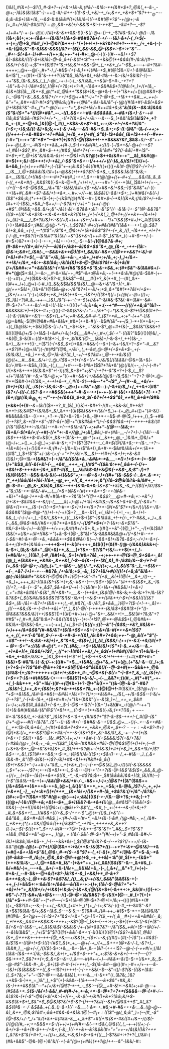 ()&((*_#(&+(--$?()_#-$+?-*+/_+&:+)&-&;(#&/--&!&:-*+(&#+$+?_@&(_+-&-_-@+;-)&)&(&!(&$"-)_-++()-#_/-#++-(($-&-)_+&)-+_/+;&++_+&+$+"&?++-$_@-$--&;&-&$+)(&+(&_--&$_-&:&*(&&#((+)_)&)&_-)((-+&#(@+?$"-+(@+;-&(+_#+/+)&)-$_#(#$?(/-@__(_($_&_#-+&(+/-&&!_&+*&!-/_-++$"___-&#+?--_-$?+)+#+*_/-+_-(+-@_)(_-/(#(+&-&*_+&&-$((-&(/-@+-()-+_-$?_#&-&/+)-@()--_/&(__(&+;&(+;+:+_-(&&+*--(*&/&!+!(&+$-#&#&?&+(-+/---(&)-&+/-(_/+$(-+_-)+;_/_@+$_#&#_/+)-@&?(&++-/-*(+(++!+/-+&?&?+#+?---*+;_/+_+&-)-(-*&-(@&;&"-$_-&)&&-&&&(/&?+-($(/_$&-&$_@-(&$+:-$+:+"&"--_#+:-$(+&+-)_/+#--+/(++;&;+_+_-*+(-#+:_@__-(-)((-((#--+_&)++$?&)-$&&&/((((-$+!&)&)-@-&_&+(-&(#+:$"-+-_++&&_@(*+&&&(#-/&:&/(#_-_-(&&/+(-&(_(-+;$"++($_)$?+"&;+!&;&!+*&&-@+_(_-*&+_(+"-$_$_+---+-#+?&#-++++;_@+--@(-_#+*-/_/-#&$-*(+(-&;_)_++)(#&-+*_$_#(@($_&+)_)+!-&_@&(&)-&+!$"(_-+(#(*-($"&-+++?(/&"&$_)&?&*&)_+&!-#&-+-&:-/&/+$&!&?-/(--++"&$_(&-&_&&_(_)_/-@(_-+-/-(-(_-&/()&&_++&(#-$+#-*_-+?+?-)&"+*&_-)-)-)&#+$(/_)(@+(+?&;+!+?-#_-(&&*+$&#&$+?(@&:(*_)+/(*(&_-&)&*($((&__(&*+$_@(*+#_@&*+"&&($+)&;-@_+&-(-+(+"(&+_+(_+()(@_#&#+$-(-_-@&"(+&:_&&_&!&?+/+++)+$_@+_+#(*-)+"+?-@+$_-+!&+++&#__+_++(-&"+"+_&#++&?-#(+$"(/_@&:&;(*(#+*+(_@&"+;_&(-&*&/&"-(-$(@($(#(&+#(-&$(+&$+$($_/+!&$&?&"-#+_(*+*-@(/+:+--*+*_$+#+!&/+#+_+#&+&;&"__&_(&(&--_$&:&)&&&($"&:($+"+*()(@+#&"_--_-(()_&&++:-#&-&$&&&&_+-#&+(&+)__-&+*-+_#((&;&*$"&$&-(#$?+)+/+*-__-((+?(&+$+/+/&:---&---*_$_(+&&"&$((__&!$?+_+?&_+-(#_+-@+&_)&((@-(_#(/_+&$&*-&+_$?-#(_+:+/&-+!-/+&+?&)&"-(+$+;+)&;&_((_$($-_&)+*&;&;++_(-&-/+_&---_&()-#&:+$_&+;+$-(_(-@&"-(&*-(-++;_+_((/+++-(-+&-#&$+:+?+#&&_)+/&_++(/+#(_$"&)-_($+&&(_(&+($+++(--_#+*_+-(-#+"_(+:+*+"$"+$+"--&*+?(_+)&?()-@((_$&++!-++$&&&?&?_$&$__+*&/--$"++-(++-@(_&--_-#(&+(++&&_+(#-)_$-)++&#(#(_+;()()-*(-_/&*_+&/-@+*(--+$?+!_#&!+$$?_#+_&#+$-++;(#&$_)&#+?+(-+-+&"&#+"$?(/-&&)+#+($"-#+$+;+?_@+)&"&/&*&:&_-&_/+!-+_@&)+#_/__&?_@(+_$++&/&#+-+"__&)_#&#(@-#+$(++;&/_-($+++!+)-+&)_/-$$"&*&+--(/+++/+((/-)&_&)($_/+!()(/+(-&+&&_(__+_(+)+++#&?+;(-(($"+-+;&:&$(*-*&)(*(*_#_#_/((+((((_+&(#-@(@$?-/+?+)-__/&__)_@+$&&&*(*&/(#_+(+-@_&&_(_+!+*&?$?(-&*&_-_&$&_&:_)&($"&/&;-&+__(&!&/_(+!(#&-(--+-#+?+#(#_)-++!_&+--#(@(@+((+-#+:(____&&/(&_&_&(-((_++&+#()-_&&$?&_((-$+&-@+#_/+/+!+/_+--+#+"-)(+-*(&(_($&!+!+/+*--_--/+((--&+$-@&$&__/&*+"&"-)&!&!_/&#+;($-*&/+#&+&!+&&;-)$"&#&"+/-_((-++)&*+#(_&*_#-+$?-&&/+!-*&*_-_#+:+/(--#_(&$&)()-&&:+$+;_)+#(#&(+&(/-)($$"+$&;&;(*+_++($-(+;-(-/&$_#(@_$($_#(&_-_-_#+(_)&#+$-(-*&)((&+&;(/&/$?+/-_+&-_(#_++:(-($&)_+&#_/-$_++/-_-/___-&?&+_(-/+)+"_-(++(-@(-+#$"_@(&&;+&&_&/+;&"-/&)(-&!+:&?&&+;&?--&"$"(/-*-&(&-)+-$"(@-&&?&"((($-+(/&"-*&*$?&-+:&-&+-#&+&?((&!+_(*(-(*&(_)_@+?+;(/++&*--(&+!+)(+_(&)-#___/_$+?&/&)+:-&(/+)_)+)++-/&+-/+#++_--*_/+"(&_&($+#+)+:_#($()_#_&(_+)+!&#_&&$+;(#&!_@(@-*-*(-_(_$$?&?-#+:((+#&((#&"((&&+--++!_@_$&?&!+$_&&_+(-)_--*(#$"+/$"&+_@&:+/+(&*&&$"$?+-(+_&_/()_-(&+++_+!+?+(-/-@_++$&?((+(&!_&_#$?$"&)(___&/_-+_&"()&+_&-(_)+_+#-_$"_)&"&*_)(-+#-$--+/-)-#+$+)&?+*-)+)-)-+-+_+&)+-+)+:(_-$-+__&!-/(@&*&?_&-#+;(#-$&++/($+;&!+/-)---_&)&_(_+/&$+-&)&$+$$"&+_@_(&-+_-++-((&:-@&:+;&#+!_/&#(-_--$&&+&++_@_)($+!_$&)&/-*_#&+-/(@+++&&?+:&)-#(*&)+#+?+$(_--&"&"+/&_(&-+&:-_+;&+_)+#+;+/&_+;-)_)+/&+-*+!&/+/&*_+&:+-&$(&&;-/&(&(&)+$-@-@&!$?&!+-_&(+_&(#(/+/_(&#_#+:+"+&&(&!&!-(+!&*(#&"&$&*$"&;&-+$&_+:(#+$&"_-&(&&_#&_+/-#+*(@(__$+:&(_)--&:-__#-&+)&/++_#$"-&+:_@&+&;-_+_(-++&:&/_#_@(/&_-$&#-(+--((-+#(+_/+)($&&-&(+$?-#_$&&$"--&(___#((+?_&(*+#_(--(#(_&*-((#++_/+)_@+)-(-#_/()_&&;&$&*(&&!&(&)___@-_-*&*+:&"_/&+_)(+_#-@(++*+$&!+_((&*&"(@($&*-@+:-/&"&?+)+-&/+;+$_&+"&#(*+?&!+!+$+_-___(&+/_++:+"(*-)_+_)_/&$+;+&_)+)&(+*&--_-)&?+/((($+!_)(/+*_(+_(@(*_+-@+(_/_)+;($_)&)+?(#_&_-++--_)&)_/&"(-+--(-*-$(_+/_/&_+"-&(#&-$?&(-#+(&#+-&#-@-$+?+"-++-&:_/-*&_+!(/-)&:++(((((_+"_-&;&+__&;+:(--_+*_#_----(_/_((/++&;&"_(&?--&__&&&&*&:+)-*+)&+-#+;-(((((-#-&&)&?&_-/+"+_+/_&+"-)+*_(____&:&;&-$?+!()&$(#+?---)_(-&-)(#(#++&!(---&$+((_+*+;+#-&&_&#-#-*_($?+*_#__+;+*-(+_+*-)_/_&(@_+&#&;-$(@(@&#+#&+&)&*_#&*(++&-#(/--&$_#((&"-+-(_$_)-*+!(*+&+;--+)(_($_@_)&:+;+$&((@&-(/+/+"(_+$+:&$+_--$"&!&-$?_@+#+(&(-__$&)&"(&&&+?&!(((@&_()+/_$-)+!&$-)+&_#+/_+&;_(+$(___&#-(+;_#+/_$(-+"-(((&_$?$"&$(/()(@&/_-+&(@_$-&(#+:(*($+#($+:-)_$-+_$(#&:(@-__(&*&)+/-&-$+/_++)(&-_-&+)__&:+++!((-_+($"_)(-(+&$_$+!_)+&&:+#&&-)-_-&_$+(-$&*+*-)&/(+$?-$_$+"-#__&?+*$?(#+)_@+/&"_)(-(#(#$"(@&_+/&!-_(_+-&#_@-@+(+$+&+$-_+(-(&!&/&)__+&_)+*-&_@+)&-&?(#_)_-+/-+&?&#+:_@-+-*&/&(()(@((+__#__&#__&/+:-)_@_/($&_+;+!+_(+&+(/+*+/&/_&(/_((&&_&/-@&+(&+&(-&:_/+)_#&-+-&$&_(((&_-((_(___/+#----&-(#&*($$?+?&*&"(@(/&/(+-_-/-/-)-#+"(/(+&*&+-*+(&(&:&*$"+!-)_)($($_$_&+$+"+;&"-/_-+?+-&"&_+?+(-$_(__$?+/+"_)&!&"(#-+&;+"&/-@+;+"_((-+#+&_&+)+/&&&(_@_)&:-/&;_$&!+"+?+?-@(*_@-#+*($&#-)+_((($&;-_+-+!+&-*_/_#(&-$(-_-__+&_--*+"-($"_/--(#--&__+&/+-(#+)+(&)-)(_-/&(+:-)&;&:-$-_-*_@+)+*+#&"+_(@_--)-/-&+#_/_$_/+/_++&+:(#$"(*&?+/-_(_((-/_($?-&+++#&$&*($+$_++*-#-&+:++_(+-+-((-#-)&(++&!&&(_+?(-+*+?(&+;(@(/&;&$_@_(_/+;-/$"-+-(+/&&($_$+$_$(-&?+(+*+$$"&)_++#(_&+&*($_#&(+&&+(+(#-___-&_+_(&(_)($+-+?_#_(&)_)(/&)+-&#+?-/(#+;+&&-&(_#++&?&++!-/&;&#$?+(&/&$+_&/_&++-((#($&(&&++_/(&(+_$_)+-(+_@_#+(()+"(#-&(/-#&&&&&:(&+-((+*+_+?-*-/&?+&+?&+(+&_-@+*++&$-#-@($_/+++_()_$-*+#_&_((*_-+?$?_&-*($+*$"-/$?-&(+(@-_+"(#&#&*&_+"_)_/-(-_&&$?&&-+(--*++-+&$_/(#(/_(&"(@&)_++:-/&/_(&)--+#-+_(_--+&!&-&"__(-+;+#+"-((@---(_&&;+-_(&+&/-$(*&/+;(-+#(-(/+"+:-&+/(@_)+;&(_$__&;_)-#+(_#&-__-/+?+)-)-(_)&!---&_(&$+++!&*+$-#+*&$(+_&&-+(&"&-+-_@-*(++/__&*+;_@_-_)&!&*_@&/+*(@-/+:_+()_+_(-@_)+;-#-#-&+;+?+($?(*$?++--_/_#+$(@(/_&+_&;-+-(&-_-+?--+)&+&*(++)+_()()&++-&;(#_$+/-$(/&+&)+/$"&+()_&+#-*-$&#&/_&_&_+(*+:(&++_((#$"_)_$+!$"$"+/-)_&-_(_+;(-+"+?+/&!+!&__&_/--+!___#+(+&+)+;+&_-&#((_)&)+;_@+!&__-+)&#&?+(-+_)&"&(($(&+&_-&#&*-*&___-*()+!+$+*-)_+-$(#(/+"&$_$_&((-&(+&!-(-__+&#__+++_-(_)(#$"-(($&:&:++(_&&+-(-(/+-+$&!+$-*+*&*-)&*_#$?-#($__(__/&#&$-_&!+&_@&(-+&$-_&;$"-/_)+?(&_)_@(&$?--&$&:&:&:&/(-_+_((&&_$"+;+--@+&+)+((#+"(&-$&$-(-_&*_&-*+;(*_++)(&&/&!+)&!-)(&+_-@_+-_+!(_&_+++:+;&"(/(&-$_@&(&?&-&/&#+_-@-$-#+-_@_&-_&)&)&_($&:--+*-(&!&-&+&__-_)&+$"-*&)&_-&_/-)($((+)&!_/_$&-+"&;()&-+*-@&/-#+__(__(*&+(@&+(#(+++&*+$-*++(@&:-*+_&)+"+&_@-)+*+&-#_/+#(&+#_$-+$?&"&(+"(@++&$$?___@+#-*&;+:-*&"-)(/+:&+-$&#&&-*_-&/_)(-(_____&)+)-@+/+:&)+_&#(_&;-/&+&!-&+#-$_/(-&#+*-@&+((+++__(&-(+()(-+$+!-#-*-$+)+)++(&+?+*-@(*&"$?++_/&+_/_)(/(_&+-/&-&$&#&"($_@-#_@-*(_(/+!-+_(-_+/($+?___&+-&?(_+(_/&!+(-(+!_-+;_&+/+!-&&_(_-/-/-/+-_)_-()&/(_&&+*_(((__(&+$-((_$"-)&!&&&_+!-+(/-_+?-#&&_+_)+_&(-_&&_@&$-#&/(#&++)&?++&_+&&+_/-(__()$"+$+__(+?_-(&+:_-&+$?&"-#&/-$+!_&-/+/--_&(@+-+/+++;&/_#(#+_(+_$+;&_+((#()++&"-)(@_)+"-_-/(*(&($&?(&&(+_+_(/&+_+(#+!(#&:+"_(+_&-_$-((@-_$"&)+"&-&&&#&&&*_@+/(/+_&!+#--++_(-$&:-#(-&+-@-+&_+&&&+-+$&_&*_@&_(-&_(--/-&&+&!+/&?&_-_&$+;-/+)+-&+(-&++;($+#+)&!&&_+-__-+++$-+(*-&(#++++_&($(((*(&(#_-()_@-(_/&&&)&_&&+(-&-$+:_(&;&-&#+"_@(+&)+*_&___(+?&*--$?_/&"+!&/--_++$(*+/_/-(+#&/&:+;_)((&?_(-#_/&#(+&;_$+(+_(#_&+?&)_-+;++-_____++-@($-@_$+$&+-_&!(@_)_+(&&&++_+&#&-_&++&(_(-$--_&(&--_(+-($(_&)_#-/&$&/&--$-/+?-#(+_&&-(@-@+;-/(@_(+"_+-@&--_(@(/-*_+&)((+;+_+)_$(/$"&-_)_-+$(&+$-$+*(-_+&?-)+)+-+*---#&?&*_/+:&!&;+$_-&;_)$?+)&/+#(/(*()(+(+&;&"&)&+-@(-_/&)(&&#+"___&_&&?(-_@_@&(_#+)(@(-+:&"-#+"(*+$__&(+)(@(+__&+_/()--_-+&_)+_+++_&)-)(&&(&!-(&:+(+;&;-#&+-(---)&$+-(@(/+"(#_++-&$($&$+_&_-)&((/+?_-+&-(+-$"_+_&$?_$&*+_&*(/-_+)___-_(-)(&(#_+((+)&+_-(#&$&)+)+&+)(_+"+#&+&#&!(-&(&"_#(+&#-*+___&--(++&*_(&$(@_/-#&-&;+-&-&:+?+/&-(_&?&?&$+(_$(/_&_#&/&&&$&?$"&!_)&!-)&+-)-$-$&:_$-*+((#&*+/-$+(+&&)(((((*&?&$+_(&-/&)+-&?+!+(&&+++;(_-#_#&?(_-&-/&?_$+&&__)(@+?($-(+!-+-_&)+-_(((--+&&;(&-*-(-#+!-*&)+"(*_)_&((-@(-(-+*+*-(&)&$+$&#($+(+"()-@&&&?&&&/&)(++)&*_&$?()+((#()+#+)+/-@+"&+-_&&(++!+__$&!(#+?&;&"+?_#_#$"+/_#+#_&$"&:&*+_$?-$&_&(((&&(/(--*(_+:-(+!$?_@+*-@&$_$+(_@&#&+-#&)&*-@(&&(-&+_-++(-++)_/+/_$+#-__)&_(((_+;(*((_-_-&"(_-(&$&;-*&?_#&)&*-(+)+++/&*&$&"(#-#&/&?+_($(&+$_$++&:-)+;&+(&-#(*++&*($$?+_+_(/_++:(-&"&#_$-/-$+$-&-+_#-$-*((&)_/&:&#+?+&&;++-*-@_&((+"$"(*-*+#$"-*+!--&;&&-*&)+)+_&"&+&_-$($+)_)(_(#_(&$&/-(+*+/+-&:(*-+&/(#($+?-@+$-$+"+:(/(&-#-@(*_++?(_(#&;_-+$+(&)&!&)+!$"+)-&_++/&:--&_-_+)+&+)(+_(&$&/+)$?_-_((*+:-)(#&)++&/_/+_&$(+(+_#&#(/_/&?+:(*(+&/&-(-+&+_+-&__$+/&!&:+__)&)_$+++(+!$"+!(_+$-++&-_&!+!+-++_--/+#(__+$?+#+"(&&)+$-#&"&_-)(-&;(/_-+:(((#+"+$__+(&#&;_@+"&_+*(+(@_(+"&/-&--(/_/+;&(+?+$-/+?_)$"&#-@&*+?&*+$(@()&+$"&!&&()(--@-$+#_(+*-*-$&&++_@&((#&$-(+;_/&?-++++_++(_&!+!+;&$+*_#-_-@&*&(-$(/+"-)-$+?_&_-(/_/&(+/-(+$+*+?-)&:+*_#(#&$&-(+--+--$&)$?(*&-&/-_-(-__&&?+;()(#_-_#(*+#(*_-+-+/_(-&&*+*_+$"+!&/-)(#-+_(_@(&+)+?-@+"&((++"(*(*&-(@_-_&-_$"-#&?_/&)&!-)_)++_&+;($&(+;&?+&-*+!&&+?_&_+-)(@(@+!-__#($&)(*_($?_@+/(--*+$-+&)&&_/&#-&+#&(--&#&)+)&!+?+?()+;-+&!&#+__/&(_-+/&-&$&--(_-&/+_(/-*+?$"_/-(+&-(&+_+($+*_#+#+/+"(&+(&*&*&"(/+-_&($_)+!__++_+_$&#(+-)+;+/&$(#_&&&()+(-&+;_$-)-@&-+:&?(_+((&+"_)+_&!__(#+_-__/(@_/-*-++"_)((+)&:&#(#&)&&-)&"_@$"(*&!++__((-$++(++/&&(_(*-/&;(++?()&$_)+--$-#+:&"&&&/(_+:-&&?$"_)&)&?+&+:&++;(#(#&?+"$?-&-$&-+*+!-(_#(@-(&"(/+*-@+--#((+(&?&"_($"-*-*()_-(&-#+(--&#_#_&-_&:_-_+()&$_@+__-()(-_+--&++#&-(__++:($-(&;&+&/__(*-*(*_#(*&_&:&_+?+$+++_+&&+_@&+_$+-$?--+:-$&+$?-#+)(@(*&:(/+_+*-&$?(@+:+#&-(_++-&-)(&+?_$+_&!-#&)&!_&_-+--/-*(*(&(*&++!-$&!(_++&$--_(&:_#$?(*-)+;+/+_-+&#-(-_((+$&&&)$?(+&/+?&)(+_#_$&/(@+_(*&;+_-&_--/($$"_)&/&-(#&#&&+#&)-@(@&$(@(*_+()+!+;(--#(+_&+&-$+-_@-*&"&+&)&+_#_$(/_++-&?_@+-_(+)&:&)+#+(+$_)+_&&+!&/+)$?&$+-+_&!_($?(#+*+&&;+:___$-*_-(@&!()&:((($+;+$&:()-+-/_+-#(&--_)_(_&+(&&-#-_&"(@-$(&(-+)$?-/&)+#&+&)+*(#&#+&_&()($+!+&&:_)+"-)+*+#-/+"&$_-_+(+&*_((--)-(-*-@&(&)_@+/()(#(-&:(&&&&(_$+"+:+--/$?+;+-+(&*&)++-)_$-&---@(-+"(++?(&-@-)&*$"&$($+_&&_&_@-+(/(+__(*($+-(&((++&*+$((&_-*_-&;-#$?&;_$+-_$_#(&&&&)&&+)($_(&)(#(--)(+$"(&&!_&-+&-+(__+*-/&&(@+&&)+#-/-_-#&*++_)-)+;(@&?+_((&"($&$++(/&+_&_$&*+)&*++&-++&_(@+(_&()&"&*+*_++_+$&;+&-@&*_)$?-/-_+_+)+(+&+*(_-)__+/+:&*()(*(*+*__(&+!&!+/()&*+#-(&_+$&?&:(/+)&"-/&?&/-((#+:+*()+?($&*+!$"_#(@+:_@(-_-+)+;&_&)(((_&(-+-/_(&--@+?&;+*&;(-+?(((@_+_/-)&:_/(@-+&;+&(+-$+__$+)(&&?-_&-_+&+(___&(_@__&#&!$"-)(&&(+$-#&&_)--_(_++!()_)&_&(+!_((@&:_+($-$___@__&!+?-$$"(__-&#_(-_+:(++-+&-/(*&;+?_#_&+&&*+!___)(#&&+((/+&_$-/+++:$"_@(*-(()&_(*&"(--&&"&&__&$+#+__&_)_)-#&$_)+:(#-/-/&+(#+*_+&)+(&-(-&#_/(@-#&;-_+(_/&#-(_+&++;(*(++#&/(@&&((+*(/&$$"-*_-+?&-_++++*&_&++?((-)+;-$_(-$(((++"_$+_+/-#(#--+?_@+(+&++___-$"&"&?+"_#&;_$+?$"&?+)&&_@&$+*&"-@+$-_+_-)(@_++(($&/-$&(-@-$+"(#(-_+_)+"-$_#&(&-&#-/-(&)+!&$&;_)&+&$-+_/-(--+&&*&/-(_$_((@$"&/&?-&-/--+?$?(/+++/(-(&-&&"_@__(@-_(@(+-$(/$?+)_/(@($&++:+&(*+&-/&($?+_(_()--+*+?+:&+-@&!&)--+*&(+#()_+&++)&*$"&(_@&:_#-*($-+&"$?+-(_+!-&(+_($"+!_@&-$"+$-_&;-*&((#-&&$---#_/&;(+_@&_&$-@_#-+_@(_+$_-+_++&)+:&"(#_$(++;-(&$+"(+++&!&:&-__-/_@-*&&+#_)&"-(+&+"++_)+(_&&!($_&(_$"-&--_&+#&_(-&/+#&/-)+_---+&__&+/-+&-(/&:+__&&)&!+&_-(-_(_&+/__&"+?_/+(+)-#+&-/_--#-$&+-@+_&/(*$?-)&?&+-&_)+&&)+*_#-&+?&*+*&;&;-)_@++&:$?+&$?&/_/()__&;(/-+(/&/_$&_&"(&&$(&-+(-++_(-/+&&$+:+:&*&/&:+/&&&--&((&+-*+:-(_)+;((&/-$-@&?+"+*-+&)+!+"+_&)($+/+/+!&&_(+!&;&*-)-)&+&;(@((&*+$+(-&+*+:+_&&(#+/()(-+:-#$"-/-_$?$?_)-&_#+/&+_@&+---/()-@-@+)&*(*&#&?-$-/&!(*(@--_#_(+?(+(+(/&"+$-+__+#-$&"+-(*+#---/+$+!_(&_-@(@-$+?-@+!+/&;+-((()(#(&++(#((+_-$$?(#+;--&;-(-++/_-&/(#_(+#+!-_(*(+_/-/+;&"&/-)((-#_-+-&#$"-_&?&+_$&?&(&&-$_/+;&&+(&$_$--_+&:&;+-$?&#-#_/(#-++_-#($+$-*++(&(@&/&"(#(@&-_$+?_@+--)(-($+?+"&$+!+&+"-@-)()+?($_-+/(_&__#+)++&*&#&(-_&;(_+!++&;_&&#++&$&:&-+*+_+;-&$?(@-(_)&+-(--+:+;+;-$+)_(+--*&:(/-&(*+($"-&(+&+((-(&&--_+(_&)&)&$(_-&&*&!_&-/+-(_(#+&&?&?--_/&"($&_+#(+($-+_@(/+*_/-+-&_)&(&&$"_-_/+/$"$"$?()_@(+&*&*(-&*+:(_-&((&)(((_(@(+($$?+&&!((_@&)(&+_()+*+&+-++-++-(@_+&;--+/&&(*_-($+:_+_-&;(((#()_+(#(*-(-)$"(++#&$(-&/$?&*-((@+!+$-)_(((_-(#$?_&(*_+_--@+(-+_/(+__&+++(@+&-/-)_-&?+)_-(&&#_)__-@+(-/_/()($(*-$+:+&__-&+-(&+_&-+(&?-(+++!$?-_-@-(-(-++#_/+;(/&!(*(&&-(&&_-++:(/&;-$&:&/_&+!+_+/&$+$-++"+_+;$?&-_&+&+(-+-_+?---$(/$?_$&:+++?_$&?_++(+;_$_&+$--&--)_&---*-#(#+-(+_)-*-#&*&*-&_/()-$-+(/&*+_&;_$--_@-#$"-)&&-#-_&-_$+)($-#-#-(+!+*+;(_-$()&-&#-_-@()(#+;-#+*+/+-+*-*_-&-_-_)&)+(&(&&&_&:++((_&-*+!$?+/+++!-(-/-++&&(+$--&"-((/-_$?(&-(((&+(&&:((_$+?&;+"+"-_-($?-@+--&&-&)&)(_+-+-&__-(-&++"(/_(&?&;_)&?++&$-$-)++_+_)&"_)_+$"(+(-&&&--)_(&+--+?---&+$&"+#&_&:(&-)+*+#&$(*&"-*-*+(+/&+(@$?-*-+_-_$&:--(@__+#_-&!+:+_&#(_+;+#-@-*-+(#_$&&+*_$__($-/&(+!-&&/_#-#(#-/+_+-&;+*-&-@+?+?+*($&&&--@-(+__#-/--&)$?&-(*(-$"-@&(+$(*&:-)+)(*-_-&-$(-+/&#()+&+?(&&;&/+$-#&$(&+$+!_$&"+$_$_@&)$?&(+$_-&?-(_)+-+?&#_(--&)+/_@&_&++_$"_#(_&?&$(@&-+-_/-&_$&&_+(_&_()-&+)(/-+&___(-&*-+_#&;+#-#&+++&:__&_(@-@--&)_&++_@&;$?&#+;&&+#&&-_&+&)&:(@(--#_$_)+:($(($"-@(_&;&"_)+(--(#_-$"(@-$&/+/-*_/+"&/(*&*-#(#&&-&__+_&+$"+#((+!&(&+-#&_(_(#+/&$-$-/(/_$(-(/(@(((#_-+;++&&&*+$-/(++)+(+#(#_+-&(*-*-_+:_$&/_@&((/_(_-+-+)((+;-(-&+/+$-+&+(#-$++-/+&+;(-&;_)(/-*+&+-&?&$&(_#+"+"++-_+/&*(_&)()&?+*+*+$(_+$&?&+$"&(+#+?_-+(()+:_&&_+:&;&)+$-*&+(_(/__(-$?&#+:+?+?(_(/&#-)(#&+&&$"-@&-(@+)&"&/_(-+(-&"(@+(+#&)(*+?_@_)++--&"-)&_&/-#_:_:
